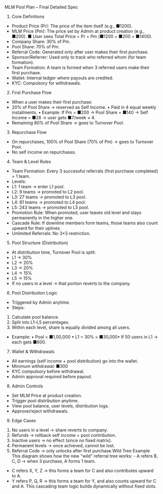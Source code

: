 MLM Pool Plan – Final Detailed Spec
1) Core Definitions
- Product Price (Pr): The price of the item itself (e.g., ■1200).
- MLM Price (Pm): The price set by Admin at product creation (e.g., ■200).
■ User sees Total Price = Pr + Pm (■1200 + ■200 = ■1400).
- Company Share: 30% of Pm.
- Pool Share: 70% of Pm.
- Referral Code: Generated only after user makes their first purchase.
- Sponsor/Referrer: Used only to track who referred whom (for team formation).
- Team Formation: A team is formed when 3 referred users make their first purchase.
- Wallet: Internal ledger where payouts are credited.
- KYC: Compulsory for withdrawals.
2) First Purchase Flow
- When a user makes their first purchase:
- 20% of Pool Share → reserved as Self Income.
• Paid in 4 equal weekly installments.
• Example: If Pm = ■200 → Pool Share = ■140 → Self Income = ■28 → user gets ■7/week × 4.
- Remaining 80% of Pool Share → goes to Turnover Pool.
3) Repurchase Flow
- On repurchases, 100% of Pool Share (70% of Pm) → goes to Turnover Pool.
- No self income on repurchases.
4) Team & Level Rules
- Team Formation: Every 3 successful referrals (first purchase completed) = 1 team.
- Levels:
- L1: 1 team → enter L1 pool.
- L2: 9 teams → promoted to L2 pool.
- L3: 27 teams → promoted to L3 pool.
- L4: 81 teams → promoted to L4 pool.
- L5: 243 teams → promoted to L5 pool.
- Promotion Rule: When promoted, user leaves old level and stays permanently in the higher one.
- Cascade Rule: If downline members form teams, those teams also count upward for their uplines.
- Unlimited Referrals: No 3×3 restriction.
5) Pool Structure (Distribution)
- At distribution time, Turnover Pool is split:
- L1 → 30%
- L2 → 20%
- L3 → 20%
- L4 → 15%
- L5 → 15%
- If no users in a level → that portion reverts to the company.
6) Pool Distribution Logic
- Triggered by Admin anytime.
- Steps:
1. Calculate pool balance.
2. Split into L1–L5 percentages.
3. Within each level, share is equally divided among all users.
- Example:
• Pool = ■1,00,000
• L1 = 30% = ■30,000• If 50 users in L1 → each gets ■600.
7) Wallet & Withdrawals
- All earnings (self income + pool distribution) go into the wallet.
- Minimum withdrawal: ■300
- KYC compulsory before withdrawal.
- Admin approval required before payout.
8) Admin Controls
- Set MLM Price at product creation.
- Trigger pool distribution anytime.
- View pool balance, user levels, distribution logs.
- Approve/reject withdrawals.
9) Edge Cases
1. No users in a level → share reverts to company.
2. Refunds → rollback self income + pool contribution.
3. Inactive users → no effect (since no fixed matrix).
4. Permanent levels → once achieved, cannot be lost.
5. Referral Code → only unlocks after first purchase.Wild Tree Example
This diagram shows how the new "wild" referral tree works: - A refers B, C, D → when 3 purchase,
A forms 1 team.
- C refers X, Y, Z → this forms a team for C and also contributes upward to A.
- Y refers P, Q, R → this forms a team for Y, and also counts upward for C and A.
This cascading team logic builds dynamically without fixed slots.